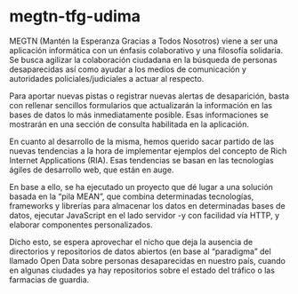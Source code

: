 # megtn-tfg-udima
MEGTN (Mantén la Esperanza Gracias a Todos Nosotros) viene a ser una aplicación
informática con un énfasis colaborativo y una filosofía solidaria. Se busca agilizar la
colaboración ciudadana en la búsqueda de personas desaparecidas así como ayudar a los
medios de comunicación y autoridades policiales/judiciales a actuar al respecto.

Para aportar nuevas pistas o registrar nuevas alertas de desaparición, basta con rellenar
sencillos formularios que actualizarán la información en las bases de datos lo más
inmediatamente posible. Esas informaciones se mostrarán en una sección de consulta
habilitada en la aplicación.

En cuanto al desarrollo de la misma, hemos querido sacar partido de las nuevas
tendencias a la hora de implementar ejemplos del concepto de Rich Internet
Applications (RIA). Esas tendencias se basan en las tecnologías ágiles de desarrollo
web, que están en auge.

En base a ello, se ha ejecutado un proyecto que dé lugar a una solución basada en la
“pila MEAN”, que combina determinadas tecnologías, frameworks y librerías para
almacenar los datos en determinadas bases de datos, ejecutar JavaScript en el lado
servidor -y con facilidad vía HTTP, y elaborar componentes personalizados.

Dicho esto, se espera aprovechar el nicho que deja la ausencia de directorios y
repositorios de datos abiertos (en base al “paradigma” del llamado Open Data sobre
personas desaparecidas en nuestro país, cuando en algunas ciudades ya hay repositorios
sobre el estado del tráfico o las farmacias de guardia.
